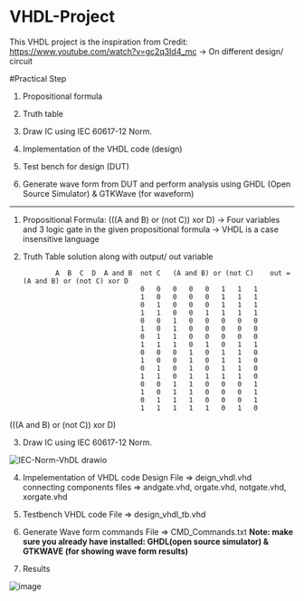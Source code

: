 # VHDL-Project

This VHDL project is the inspiration from Credit: https://www.youtube.com/watch?v=gc2q3Id4_mc
-> On different design/ circuit 


#Practical Step

1) Propositional formula

2) Truth table

3) Draw IC using IEC 60617-12 Norm. 

4) Implementation of the VHDL code (design)

5) Test bench for design (DUT)

6) Generate wave form from DUT and perform analysis using GHDL (Open Source Simulator) & GTKWave (for waveform)

---------------------------------------------------------------------------------------------------------
1) Propositional Formula: 
              (((A and B) or (not C)) xor D)
-> Four variables and 3 logic gate in the given propositional formula 
-> VHDL is a case insensitive language

2) Truth Table solution along with output/ out variable 
   
                        
               A  B  C  D  A and B	not C	(A and B) or (not C)	out = (A and B) or (not C) xor D
                                    0	0	0	0	0	1	1	1
                                    1	0	0	0	0	1	1	1
                                    0	1	0	0	0	1	1	1
                                    1	1	0	0	1	1	1	1
                                    0	0	1	0	0	0	0	0
                                    1	0	1	0	0	0	0	0
                                    0	1	1	0	0	0	0	0
                                    1	1	1	0	1	0	1	1
                                    0	0	0	1	0	1	1	0
                                    1	0	0	1	0	1	1	0
                                    0	1	0	1	0	1	1	0
                                    1	1	0	1	1	1	1	0
                                    0	0	1	1	0	0	0	1
                                    1	0	1	1	0	0	0	1
                                    0	1	1	1	0	0	0	1
                                    1	1	1	1	1	0	1	0

(((A and B) or (not C)) xor D)


3) Draw IC using IEC 60617-12 Norm. 

![IEC-Norm-VhDL drawio](https://github.com/HafizAQ/VHDL-Project/assets/49461826/b6136c48-1622-44b7-88e3-fe75e240ebe3)


4) Impelementation of VHDL code
Design File => deign_vhdl.vhd
connecting components files => andgate.vhd, orgate.vhd, notgate.vhd, xorgate.vhd

6) Testbench VHDL code
File => design_vhdl_tb.vhd 

7) Generate Wave form commands 
File => CMD_Commands.txt
**Note: make sure you already have installed: GHDL(open source simulator) & GTKWAVE (for showing wave form results)**

8) Results

![image](https://github.com/HafizAQ/VHDL-Project/assets/49461826/e8417654-90f7-4bbf-84d1-7ad32b536f79)





